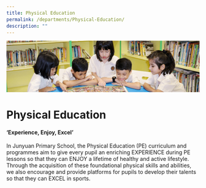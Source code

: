 ```yaml
---
title: Physical Education
permalink: /departments/Physical-Education/
description: ""
---
```

![](/images/banner.gif)

Physical Education
==================

#### ‘Experience, Enjoy, Excel’

In Junyuan Primary School, the Physical Education (PE) curriculum and programmes aim to give every pupil an enriching EXPERIENCE during PE lessons so that they can ENJOY a lifetime of healthy and active lifestyle. Through the acquisition of these foundational physical skills and abilities, we also encourage and provide platforms for pupils to develop their talents so that they can EXCEL in sports.

